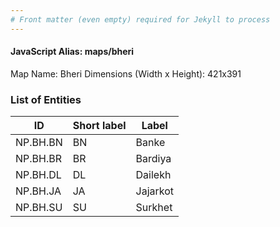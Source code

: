 ```yaml
---
# Front matter (even empty) required for Jekyll to process
---
```


#### JavaScript Alias: maps/bheri

Map Name: Bheri
Dimensions (Width x Height): 421x391






### List of Entities

ID | Short label | Label
---|---|---|
NP.BH.BN|BN|Banke
NP.BH.BR|BR|Bardiya
NP.BH.DL|DL|Dailekh
NP.BH.JA|JA|Jajarkot
NP.BH.SU|SU|Surkhet